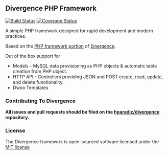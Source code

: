 ## Divergence PHP Framework
[![Build Status](https://travis-ci.org/hparadiz/divergence.svg?branch=master)](https://travis-ci.org/hparadiz/divergence) [![Coverage Status](https://coveralls.io/repos/github/hparadiz/divergence/badge.svg?branch=master)](https://coveralls.io/github/hparadiz/divergence?branch=master)

A simple PHP framework designed for rapid development and modern practices.

Based on the [PHP framework portion](https://github.com/JarvusInnovations/Emergence-Skeleton) of [Emergence](https://github.com/JarvusInnovations/Emergence).

Out of the box support for
 * Models - MySQL data provisioning as PHP objects & automatic table creation from PHP object.
 * HTTP API - Controllers providing JSON and POST create, read, update, and delete functionality.
 * Dwoo Templates

### Contributing To Divergence

**All issues and pull requests should be filed on the [hparadiz/divergence](http://github.com/hparadiz/divergence) repository.**

### License

The Divergence framework is open-sourced software licensed under the [MIT license](http://opensource.org/licenses/MIT)